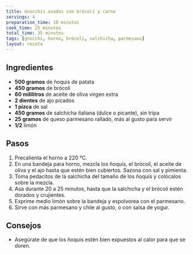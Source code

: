 ```yaml
---
title: Gnocchis asados con brócoli y carne
servings: 4
preparation_time: 10 minutos
cook_time: 25 minutos
total_time: 35 minutos
tags: [gnocchi, horno, brócoli, salchicha, parmesano]
layout: receta
---
```


## Ingredientes

- **500 gramos** de ñoquis de patata
- **450 gramos** de brócoli
- **60 mililitros** de aceite de oliva virgen extra
- **2 dientes** de ajo picados
- **1 pizca** de sal
- **450 gramos** de salchicha italiana (dulce o picante), sin tripa
- **25 gramos** de queso parmesano rallado, más al gusto para servir
- **1/2** limón

## Pasos

1. Precalienta el horno a 220 °C.
2. En una bandeja para horno, mezcla los ñoquis, el brócoli, el aceite de oliva y el ajo hasta que estén bien cubiertos. Sazona con sal y pimienta.
3. Toma pedacitos de la salchicha del tamaño de los ñoquis y colócalos sobre la mezcla.
4. Asa durante 20 a 25 minutos, hasta que la salchicha y el brócoli estén dorados y crujientes.
5. Exprime medio limón sobre la bandeja y espolvorea con el parmesano.
6. Sirve con más parmesano y chile al gusto, o con salsa de yogur.

## Consejos

- Asegúrate de que los ñoquis estén bien expuestos al calor para que se doren.
